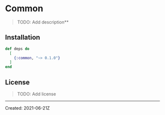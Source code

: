 # Common
> TODO: Add description**


## Installation

```elixir
def deps do
  [
    {:common, "~> 0.1.0"}
  ]
end
```

## License

> TODO: Add license

----
Created:  2021-06-21Z

